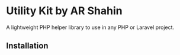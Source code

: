 # Utility Kit by AR Shahin

A lightweight PHP helper library to use in any PHP or Laravel project.

## Installation

